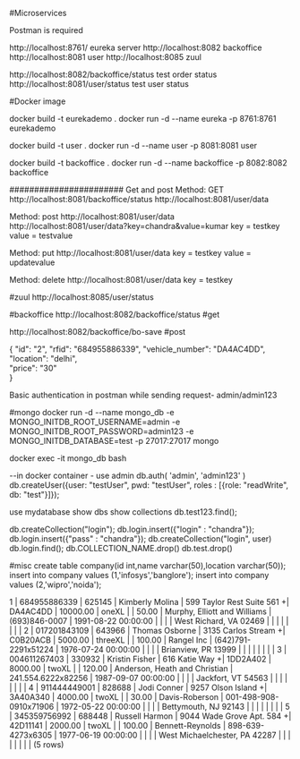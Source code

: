 #Microservices

Postman is required


http://localhost:8761/ eureka server
http://localhost:8082  backoffice
http://localhost:8081   user
http://localhost:8085   zuul

http://localhost:8082/backoffice/status     test order status
http://localhost:8081/user/status     test user status

#Docker image

docker build -t eurekademo .
docker run -d --name eureka -p 8761:8761  eurekademo

docker build -t user .
docker run -d --name user -p 8081:8081 user

docker build -t backoffice .
docker run -d --name backoffice -p 8082:8082 backoffice

####################### Get and post
Method: GET
http://localhost:8081/backoffice/status
http://localhost:8081/user/data

Method: post
http://localhost:8081/user/data
http://localhost:8081/user/data?key=chandra&value=kumar
key = testkey
value = testvalue

Method: put
http://localhost:8081/user/data
key = testkey
value = updatevalue

Method: delete
http://localhost:8081/user/data
key = testkey


#zuul
http://localhost:8085/user/status

#backoffice
http://localhost:8082/backoffice/status    #get

http://localhost:8082/backoffice/bo-save   #post

{
    "id": "2",
    "rfid": "684955886339",	
    "vehicle_number": "DA4AC4DD",
    "location": "delhi",	
    "price": "30"   
}

Basic authentication in postman while sending request- admin/admin123


#mongo
docker run -d --name mongo_db -e MONGO_INITDB_ROOT_USERNAME=admin -e MONGO_INITDB_ROOT_PASSWORD=admin123 -e MONGO_INITDB_DATABASE=test -p 27017:27017 mongo

docker exec -it  mongo_db bash

--in docker container - 
use admin
db.auth( 'admin', 'admin123' )
db.createUser({user: "testUser", pwd: "testUser", roles : [{role: "readWrite", db: "test"}]});

use mydatabase
show dbs
show collections
db.test123.find();

db.createCollection("login");
db.login.insert({"login" : "chandra"});
db.login.insert({"pass" : "chandra"});
db.createCollection("login", user)
db.login.find();
db.COLLECTION_NAME.drop()
db.test.drop()

#misc
create table company(id int,name varchar(50),location varchar(50));
insert into company values (1,'infosys','banglore');
insert into company values (2,'wipro','noida');



1 | 684955886339 | 625145 | Kimberly Molina | 599 Taylor Rest Suite 561    +| DA4AC4DD       |       10000.00 | oneXL         |               |      50.00 | Murphy, Elliott and Williams  | (693)846-0007          | 1991-08-22 00:00:00
    |              |        |                 | West Richard, VA 02469        |                |                |               |               |            |                               |                        | 
  2 | 017201843109 | 643966 | Thomas Osborne  | 3135 Carlos Stream           +| C0B20ACB       |        5000.00 | threeXL       |               |     100.00 | Rangel Inc                    | (642)791-2291x51224    | 1976-07-24 00:00:00
    |              |        |                 | Brianview, PR 13999           |                |                |               |               |            |                               |                        | 
  3 | 004611267403 | 330932 | Kristin Fisher  | 616 Katie Way                +| 1DD2A402       |        8000.00 | twoXL         |               |     120.00 | Anderson, Heath and Christian | 241.554.6222x82256     | 1987-09-07 00:00:00
    |              |        |                 | Jackfort, VT 54563            |                |                |               |               |            |                               |                        | 
  4 | 911444449001 | 828688 | Jodi Conner     | 9257 Olson Island            +| 3A40A340       |        4000.00 | twoXL         |               |      30.00 | Davis-Roberson                | 001-498-908-0910x71906 | 1972-05-22 00:00:00
    |              |        |                 | Bettymouth, NJ 92143          |                |                |               |               |            |                               |                        | 
  5 | 345359756992 | 688448 | Russell Harmon  | 9044 Wade Grove Apt. 584     +| 42D11141       |        2000.00 | twoXL         |               |     100.00 | Bennett-Reynolds              | 898-639-4273x6305      | 1977-06-19 00:00:00
    |              |        |                 | West Michaelchester, PA 42287 |                |                |               |               |            |                               |                        | 
(5 rows)
